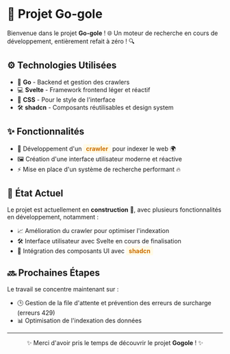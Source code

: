 # 🚀 Projet Go-gole

Bienvenue dans le projet **Go-gole** ! 🌐 Un moteur de recherche en cours de développement, entièrement refait à zéro ! 🔍

## ⚙️ Technologies Utilisées
- 🐹 **Go** - Backend et gestion des crawlers
- 💻 **Svelte** - Framework frontend léger et réactif
- 🎨 **CSS** - Pour le style de l'interface
- 🛠️ **shadcn** - Composants réutilisables et design system

## ✨ Fonctionnalités
- 🚜 Développement d'un <span style="background-color: #fffae6; padding: 2px 6px; border-radius: 3px; color: #cc7000; font-weight: bold;">crawler</span> pour indexer le web 🌍
- 🖼️ Création d'une interface utilisateur moderne et réactive
- ⚡ Mise en place d'un système de recherche performant 🔥

## 🚧 État Actuel
Le projet est actuellement en **construction** 🚧, avec plusieurs fonctionnalités en développement, notamment :
- 📈 Amélioration du crawler pour optimiser l'indexation
- 🛠️ Interface utilisateur avec Svelte en cours de finalisation
- 🧩 Intégration des composants UI avec <span style="background-color: #fffae6; padding: 2px 6px; border-radius: 3px; color: #cc7000; font-weight: bold;">shadcn</span>

## 🔜 Prochaines Étapes
Le travail se concentre maintenant sur :
- 🕒 Gestion de la file d'attente et prévention des erreurs de surcharge (erreurs 429)
- 📊 Optimisation de l'indexation des données

---

<p style="text-align: center;">✨ Merci d'avoir pris le temps de découvrir le projet <strong>Gogole</strong> ! ✨</p>
